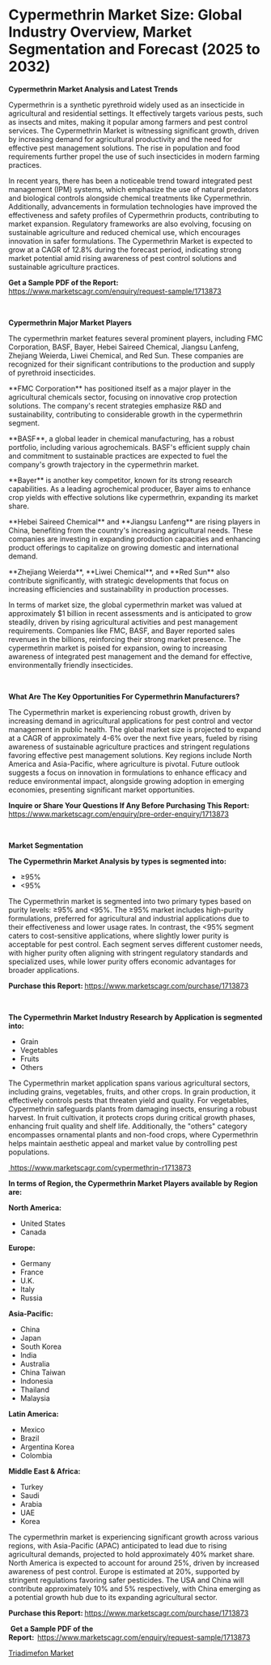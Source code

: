 <p><h1>Cypermethrin Market Size: Global Industry Overview, Market Segmentation and Forecast (2025 to 2032)</h1></p><p><strong>Cypermethrin Market Analysis and Latest Trends</strong></p>
<p><p>Cypermethrin is a synthetic pyrethroid widely used as an insecticide in agricultural and residential settings. It effectively targets various pests, such as insects and mites, making it popular among farmers and pest control services. The Cypermethrin Market is witnessing significant growth, driven by increasing demand for agricultural productivity and the need for effective pest management solutions. The rise in population and food requirements further propel the use of such insecticides in modern farming practices.</p><p>In recent years, there has been a noticeable trend toward integrated pest management (IPM) systems, which emphasize the use of natural predators and biological controls alongside chemical treatments like Cypermethrin. Additionally, advancements in formulation technologies have improved the effectiveness and safety profiles of Cypermethrin products, contributing to market expansion. Regulatory frameworks are also evolving, focusing on sustainable agriculture and reduced chemical use, which encourages innovation in safer formulations. The Cypermethrin Market is expected to grow at a CAGR of 12.8% during the forecast period, indicating strong market potential amid rising awareness of pest control solutions and sustainable agriculture practices.</p></p>
<p><strong>Get a Sample PDF of the Report:&nbsp;</strong> <a href="https://www.marketscagr.com/enquiry/request-sample/1713873?utm_campaign=3019&utm_medium=2&utm_source=Github&utm_content=ia&utm_term=30032025&utm_id=cypermethrin">https://www.marketscagr.com/enquiry/request-sample/1713873</a></p>
<p>&nbsp;</p>
<p><strong>Cypermethrin Major Market Players</strong></p>
<p><p>The cypermethrin market features several prominent players, including FMC Corporation, BASF, Bayer, Hebei Saireed Chemical, Jiangsu Lanfeng, Zhejiang Weierda, Liwei Chemical, and Red Sun. These companies are recognized for their significant contributions to the production and supply of pyrethroid insecticides.</p><p>**FMC Corporation** has positioned itself as a major player in the agricultural chemicals sector, focusing on innovative crop protection solutions. The company's recent strategies emphasize R&D and sustainability, contributing to considerable growth in the cypermethrin segment.</p><p>**BASF**, a global leader in chemical manufacturing, has a robust portfolio, including various agrochemicals. BASF's efficient supply chain and commitment to sustainable practices are expected to fuel the company's growth trajectory in the cypermethrin market.</p><p>**Bayer** is another key competitor, known for its strong research capabilities. As a leading agrochemical producer, Bayer aims to enhance crop yields with effective solutions like cypermethrin, expanding its market share.</p><p>**Hebei Saireed Chemical** and **Jiangsu Lanfeng** are rising players in China, benefiting from the country's increasing agricultural needs. These companies are investing in expanding production capacities and enhancing product offerings to capitalize on growing domestic and international demand.</p><p>**Zhejiang Weierda**, **Liwei Chemical**, and **Red Sun** also contribute significantly, with strategic developments that focus on increasing efficiencies and sustainability in production processes.</p><p>In terms of market size, the global cypermethrin market was valued at approximately $1 billion in recent assessments and is anticipated to grow steadily, driven by rising agricultural activities and pest management requirements. Companies like FMC, BASF, and Bayer reported sales revenues in the billions, reinforcing their strong market presence. The cypermethrin market is poised for expansion, owing to increasing awareness of integrated pest management and the demand for effective, environmentally friendly insecticides.</p></p>
<p>&nbsp;</p>
<p><strong>What Are The Key Opportunities For Cypermethrin Manufacturers?</strong></p>
<p><p>The Cypermethrin market is experiencing robust growth, driven by increasing demand in agricultural applications for pest control and vector management in public health. The global market size is projected to expand at a CAGR of approximately 4-6% over the next five years, fueled by rising awareness of sustainable agriculture practices and stringent regulations favoring effective pest management solutions. Key regions include North America and Asia-Pacific, where agriculture is pivotal. Future outlook suggests a focus on innovation in formulations to enhance efficacy and reduce environmental impact, alongside growing adoption in emerging economies, presenting significant market opportunities.</p></p>
<p><strong>Inquire or Share Your Questions If Any Before Purchasing This Report:</strong> <a href="https://www.marketscagr.com/enquiry/pre-order-enquiry/1713873?utm_campaign=3019&utm_medium=2&utm_source=Github&utm_content=ia&utm_term=30032025&utm_id=cypermethrin">https://www.marketscagr.com/enquiry/pre-order-enquiry/1713873</a></p>
<p>&nbsp;</p>
<p><strong>Market Segmentation</strong></p>
<p><strong>The Cypermethrin Market Analysis by types is segmented into:</strong></p>
<p><ul><li>≥95%</li><li><95%</li></ul></p>
<p><p>The Cypermethrin market is segmented into two primary types based on purity levels: ≥95% and <95%. The ≥95% market includes high-purity formulations, preferred for agricultural and industrial applications due to their effectiveness and lower usage rates. In contrast, the <95% segment caters to cost-sensitive applications, where slightly lower purity is acceptable for pest control. Each segment serves different customer needs, with higher purity often aligning with stringent regulatory standards and specialized uses, while lower purity offers economic advantages for broader applications.</p></p>
<p><strong>Purchase this Report:&nbsp;</strong><a href="https://www.marketscagr.com/purchase/1713873?utm_campaign=3019&utm_medium=2&utm_source=Github&utm_content=ia&utm_term=30032025&utm_id=cypermethrin">https://www.marketscagr.com/purchase/1713873</a></p>
<p>&nbsp;</p>
<p><strong>The Cypermethrin Market Industry Research by Application is segmented into:</strong></p>
<p><ul><li>Grain</li><li>Vegetables</li><li>Fruits</li><li>Others</li></ul></p>
<p><p>The Cypermethrin market application spans various agricultural sectors, including grains, vegetables, fruits, and other crops. In grain production, it effectively controls pests that threaten yield and quality. For vegetables, Cypermethrin safeguards plants from damaging insects, ensuring a robust harvest. In fruit cultivation, it protects crops during critical growth phases, enhancing fruit quality and shelf life. Additionally, the "others" category encompasses ornamental plants and non-food crops, where Cypermethrin helps maintain aesthetic appeal and market value by controlling pest populations.</p></p>
<p><a href="https://www.marketscagr.com/cypermethrin-r1713873?utm_campaign=3019&utm_medium=2&utm_source=Github&utm_content=ia&utm_term=30032025&utm_id=cypermethrin">&nbsp;https://www.marketscagr.com/cypermethrin-r1713873</a></p>
<p><strong>In terms of Region, the Cypermethrin Market Players available by Region are:</strong></p>
<p>
    <p> <strong> North America: </strong>
        <ul>
            <li>United States</li>
            <li>Canada</li>
        </ul>
        </p> 
    <p> <strong> Europe: </strong>
        <ul>
            <li>Germany</li>
            <li>France</li>
            <li>U.K.</li>
            <li>Italy</li>
            <li>Russia</li>
        </ul>
        </p> 
    <p> <strong> Asia-Pacific: </strong>
        <ul>
            <li>China</li>
            <li>Japan</li>
            <li>South Korea</li>
            <li>India</li>
            <li>Australia</li>
            <li>China Taiwan</li>
            <li>Indonesia</li>
            <li>Thailand</li>
            <li>Malaysia</li>
        </ul>
        </p> 
    <p> <strong> Latin America: </strong>
        <ul>
            <li>Mexico</li>
            <li>Brazil</li>
            <li>Argentina Korea</li>
            <li>Colombia</li>
        </ul>
        </p> 
    <p> <strong> Middle East & Africa: </strong>
        <ul>
            <li>Turkey</li>
            <li>Saudi</li>
            <li>Arabia</li>
            <li>UAE</li>
            <li>Korea</li>
        </ul>
    </p>
    </p>
<p><p>The cypermethrin market is experiencing significant growth across various regions, with Asia-Pacific (APAC) anticipated to lead due to rising agricultural demands, projected to hold approximately 40% market share. North America is expected to account for around 25%, driven by increased awareness of pest control. Europe is estimated at 20%, supported by stringent regulations favoring safer pesticides. The USA and China will contribute approximately 10% and 5% respectively, with China emerging as a potential growth hub due to its expanding agricultural sector.</p></p>
<p><strong>Purchase this Report: </strong><a href="https://www.marketscagr.com/purchase/1713873?utm_campaign=3019&utm_medium=2&utm_source=Github&utm_content=ia&utm_term=30032025&utm_id=cypermethrin">https://www.marketscagr.com/purchase/1713873</a></p>
<p>&nbsp;<strong>Get a Sample PDF of the Report:&nbsp;&nbsp;</strong><a href="https://www.marketscagr.com/enquiry/request-sample/1713873?utm_campaign=3019&utm_medium=2&utm_source=Github&utm_content=ia&utm_term=30032025&utm_id=cypermethrin">https://www.marketscagr.com/enquiry/request-sample/1713873</a></p>
<p><strong></strong></p>
<p><p><a href="https://github.com/djarixneoza/Market-Research-Report-List-1/blob/main/triadimefon-market.md?utm_campaign=3019&utm_medium=2&utm_source=Github&utm_content=ia&utm_term=30032025&utm_id=cypermethrin">Triadimefon Market</a></p></p>